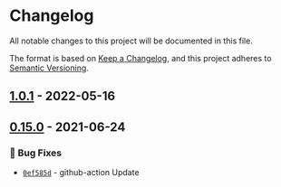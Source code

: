 # Changelog
All notable changes to this project will be documented in this file.

The format is based on [Keep a Changelog](https://keepachangelog.com/en/1.0.0/),
and this project adheres to [Semantic Versioning](https://semver.org/spec/v2.0.0.html).

## [1.0.1] - 2022-05-16

## [0.15.0] - 2021-06-24
### :bug: Bug Fixes
- [`0ef585d`](https://github.com/clouddrove/terraform-aws-dynamodb/commit/0ef585d5f118c8e9b8b4bf8be6a3f1688f970567) - github-action Update


[0.15.0]: https://github.com/clouddrove/terraform-aws-dynamodb/compare/0.15.0...master
[1.0.1]: https://github.com/clouddrove/terraform-aws-dynamodb/releases/tag/1.0.1
